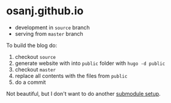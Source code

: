 # osanj.github.io

* development in `source` branch
* serving from `master` branch

To build the blog do:
1. checkout `source`
2. generate website with into `public` folder with `hugo -d public`
3. checkout `master`
4. replace all contents with the files from `public`
5. do a commit

Not beautiful, but I don't want to do another [submodule setup](https://gohugo.io/hosting-and-deployment/hosting-on-github/#github-user-or-organization-pages).
